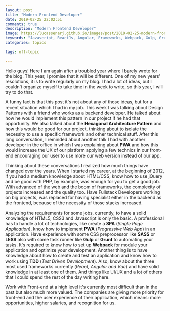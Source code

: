 ```yaml
---
layout: post
title: "Modern Frontend Developer"
date: 2019-02-25 22:02:51
comments: true
description: "Modern Frontend Developer"
image: https://lucassenarj.github.io/images/post/2019-02-25-modern-frontend-developer.jpg
keywords: "Javascript, ReactJs, Angular, Frameworks, Webpack, Gulp, Grunt, SASS, LASS, TDD, SPA, PWA"
categories: topics

tags: off-topic

---
```


Hello guys! Here I am again after a troubled year where I barely wrote for the blog. This year, I promise that it will be different. One of my new years' resolutions, it is to write regularly on my blog. I had a lot of ideas, but I couldn't organize myself to take time in the week to write, so this year, I will try to do that.

A funny fact is that this post it's not about any of those ideas, but for a recent situation which I had in my job. This week I was talking about Design Patterns with a friend who works as a backend developer. He talked about how he would implement this pattern in our project if he had that opportunity. We also talked about the **Hexagonal Architecture Pattern** and how this would be good for our project, thinking about to isolate the necessity to use a specific framework and other technical stuff. After this long conversation, I reminded about another talk I had with another developer in the office in which I was explaining about **PWA** and how this would increase the UX of our platform applying a few technics in our front-end encouraging our user to use more our web version instead of our app.

Thinking about these conversations I realized how much things have changed over the years. When I started my career, at the beginning of 2012, if you had a medium knowledge about HTML/CSS, know how to use jQuery and be good with PHP, by example, was enough for you to get a good job. With advanced of the web and the boom of frameworks, the complexity of projects increased and the quality too. Have Fullstack Developers working on big projects, was replaced for having specialist either in the backend as the frontend, because of the necessity of those stacks increased.

Analyzing the requirements for some jobs, currently, to have a solid knowledge of HTML5, CSS3 and Javascript is only the basic. A professional has to handle a lot of technologies, like create a **SPA** (*Single Page Application*), know how to implement **PWA** (*Progressive Web App*) in an application. Have experience with some CSS preprocessor like **SASS** or **LESS** also with some task runner like **Gulp** or **Grunt** to automating your tasks. It's required to know how to set up **Webpack** for module your application and optimize your development. Another thing is to have knowledge about how to create and test an application and know how to work using **TDD** (*Test Driven Development*). Also, know about the three most used frameworks currently (*React, Angular and Vue*) and have solid knowledge in at least one of them. And things like UI/UX and a lot of others that I could spend the rest of the day writing here.

Work with Front-end at a high level it's currently most difficult than in the past but also much more valued. The companies are giving more priority for front-end and the user experience of their application, which means: more opportunities, higher salaries, and recognition for us.
